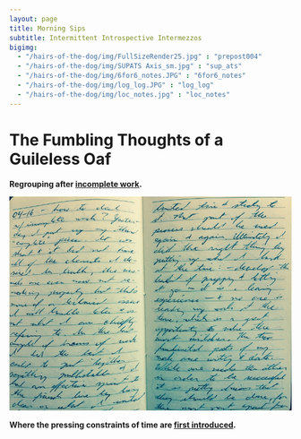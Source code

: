```yaml
---
layout: page
title: Morning Sips
subtitle: Intermittent Introspective Intermezzos
bigimg:
  - "/hairs-of-the-dog/img/FullSizeRender25.jpg" : "prepost004"
  - "/hairs-of-the-dog/img/SUPATS Axis_sm.jpg" : "sup_ats"
  - "/hairs-of-the-dog/img/6for6_notes.JPG" : "6for6_notes"
  - "/hairs-of-the-dog/img/log_log.JPG" : "log_log"
  - "/hairs-of-the-dog/img/loc_notes.jpg" : "loc_notes"
---
```


# The Fumbling Thoughts of a Guileless Oaf

**Regrouping after [incomplete work](prepost004).**

<img src="/hairs-of-the-dog/img/FullSizeRender25.jpg">

**Where the pressing constraints of time are [first introduced](prepost003).**
